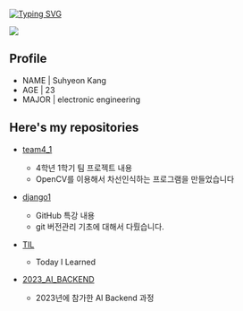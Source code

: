 [![Typing SVG](https://readme-typing-svg.demolab.com?font=Caprasimo&size=30&pause=1000&width=435&lines=Hello!+Welcome+to+my+Repo)](https://git.io/typing-svg)
<div>
<img src="https://media.giphy.com/media/XlGQ2sBz4gvIAv0FVa/giphy.gif">
</div>


## Profile

- NAME | Suhyeon Kang
- AGE | 23
- MAJOR | electronic engineering

## Here's my repositories

- [team4_1](https://github.com/Imshyeon/team4_1)
    - 4학년 1학기 팀 프로젝트 내용
    - OpenCV를 이용해서 차선인식하는 프로그램을 만들었습니다

- [django1](https://github.com/Imshyeon/django1)
    - GitHub 특강 내용
    - git 버전관리 기초에 대해서 다뤘습니다.

- [TIL](https://github.com/Imshyeon/TIL)
    - Today I Learned

- [2023_AI_BACKEND](https://github.com/Imshyeon/2023_AI_BACKEND)
    - 2023년에 참가한 AI Backend 과정